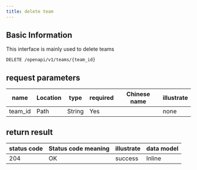 ```yaml
---
title: delete team
---
```


## Basic Information

This interface is mainly used to delete teams

```shell title="请求路径"
DELETE /openapi/v1/teams/{team_id}
```

## request parameters

| name                         | Location | type   | required | Chinese name | illustrate |
| ---------------------------- | -------- | ------ | -------- | ------------ | ---------- |
| team_id | Path     | String | Yes      |              | none       |

## return result

| status code | Status code meaning | illustrate | data model |
| ----------- | ------------------- | ---------- | ---------- |
| 204         | OK                  | success    | Inline     |
